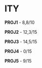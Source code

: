 # ITY

**PROJ1** - 8,8/10

**PROJ2** - 12,3/15

**PROJ3** - 14,5/15

**PROJ4** - 0/15

**PROJ5** - 9/15

